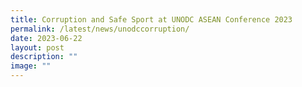 ```yaml
---
title: Corruption and Safe Sport at UNODC ASEAN Conference 2023
permalink: /latest/news/unodccorruption/
date: 2023-06-22
layout: post
description: ""
image: ""
---
```

